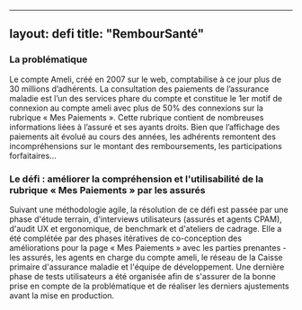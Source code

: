 ---
layout: defi
title: "RembourSanté"
---

### La problématique

Le compte Ameli, créé en 2007 sur le web, comptabilise à ce jour plus de 30 millions d’adhérents. La consultation des paiements de l’assurance maladie est l’un des services phare du compte et constitue le 1er motif de connexion au compte ameli avec plus de 50% des connexions sur la rubrique « Mes Paiements ». Cette rubrique contient de nombreuses informations liées à l’assuré et ses ayants droits. Bien que l’affichage des paiements ait évolué au cours des années, les adhérents remontent des incompréhensions sur le montant des remboursements, les participations forfaitaires...

### Le défi : améliorer la compréhension et l'utilisabilité de la rubrique « Mes Paiements » par les assurés

Suivant une méthodologie agile, la résolution de ce défi est passée par une phase d'étude terrain, d'interviews utilisateurs (assurés et agents CPAM), d'audit UX et ergonomique, de benchmark et d'ateliers de cadrage. Elle a été complétée par des phases itératives de co-conception des améliorations pour la page « Mes Paiements » avec les parties prenantes - les assurés, les agents en charge du compte ameli, le réseau de la Caisse primaire d'assurance maladie et l'équipe de développement. Une dernière phase de tests utilisateurs a été organisée afin de s'assurer de la bonne prise en compte de la problématique et de réaliser les derniers ajustements avant la mise en production. 
